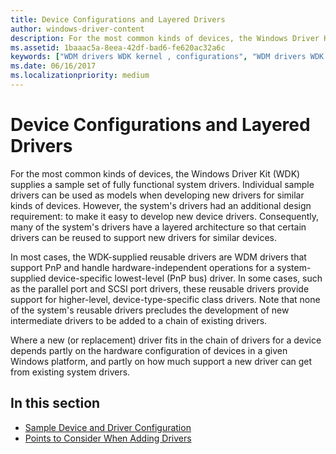 ```yaml
---
title: Device Configurations and Layered Drivers
author: windows-driver-content
description: For the most common kinds of devices, the Windows Driver Kit (WDK) supplies a sample set of fully functional system drivers.
ms.assetid: 1baaac5a-8eea-42df-bad6-fe620ac32a6c
keywords: ["WDM drivers WDK kernel , configurations", "WDM drivers WDK kernel , layered drivers", "layered drivers WDK kernel", "driver layers WDK WDM", "replacing drivers", "reusable drivers WDK WDM"]
ms.date: 06/16/2017
ms.localizationpriority: medium
---
```


# Device Configurations and Layered Drivers


For the most common kinds of devices, the Windows Driver Kit (WDK) supplies a sample set of fully functional system drivers. Individual sample drivers can be used as models when developing new drivers for similar kinds of devices. However, the system's drivers had an additional design requirement: to make it easy to develop new device drivers. Consequently, many of the system's drivers have a layered architecture so that certain drivers can be reused to support new drivers for similar devices.




In most cases, the WDK-supplied reusable drivers are WDM drivers that support PnP and handle hardware-independent operations for a system-supplied device-specific lowest-level (PnP bus) driver. In some cases, such as the parallel port and SCSI port drivers, these reusable drivers provide support for higher-level, device-type-specific class drivers. Note that none of the system's reusable drivers precludes the development of new intermediate drivers to be added to a chain of existing drivers.

Where a new (or replacement) driver fits in the chain of drivers for a device depends partly on the hardware configuration of devices in a given Windows platform, and partly on how much support a new driver can get from existing system drivers.

## In this section


-   [Sample Device and Driver Configuration](sample-device-and-driver-configuration.md)
-   [Points to Consider When Adding Drivers](points-to-consider-when-adding-drivers.md)

 

 




